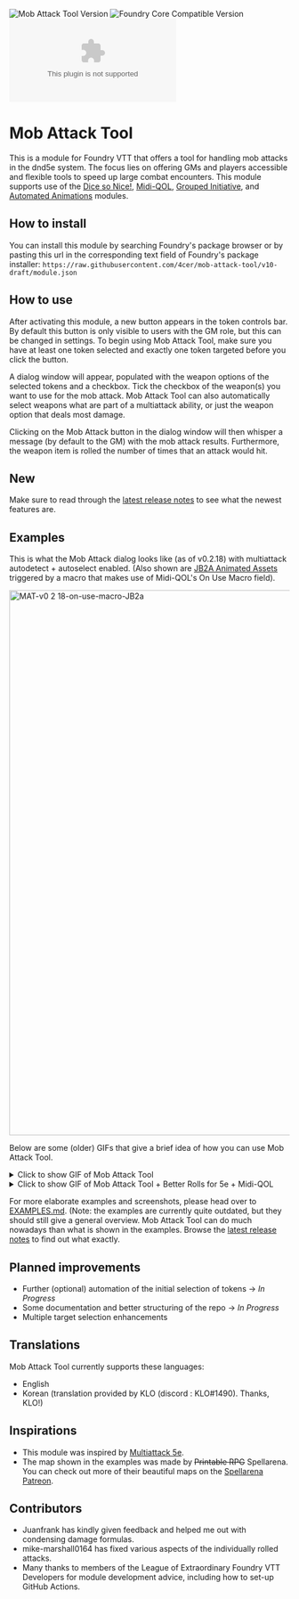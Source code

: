 ![Mob Attack Tool Version](https://img.shields.io/badge/dynamic/json.svg?url=https%3A%2F%2Fraw.githubusercontent.com%2F4cer%2Fmob-attack-tool%2Fmaster%2Fmodule.json&label=Module%20Version&query=$.version&colorB=blue)
![Foundry Core Compatible Version](https://img.shields.io/badge/dynamic/json.svg?url=https%3A%2F%2Fraw.githubusercontent.com%2F4cer%2Fmob-attack-tool%2Fmaster%2Fmodule.json&label=Foundry%20Version&query=$.compatibleCoreVersion&colorB=orange) ![Latest Release Download Count](https://img.shields.io/github/downloads/4cer/mob-attack-tool/latest/module.zip)

# Mob Attack Tool
This is a module for Foundry VTT that offers a tool for handling mob attacks in the dnd5e system. The focus lies on offering GMs and players accessible and flexible tools to speed up large combat encounters. This module supports use of the [Dice so Nice!](https://gitlab.com/riccisi/foundryvtt-dice-so-nice/-/tree/master), [Midi-QOL](https://gitlab.com/tposney/midi-qol/-/tree/master), [Grouped Initiative](https://github.com/vtt-lair/foundry-group-initiative), and [Automated Animations](https://github.com/otigon/automated-jb2a-animations) modules. 

## How to install
You can install this module by searching Foundry's package browser or by pasting this url in the corresponding text field of Foundry's package installer: `https://raw.githubusercontent.com/4cer/mob-attack-tool/v10-draft/module.json`

## How to use
After activating this module, a new button appears in the token controls bar. By default this button is only visible to users with the GM role, but this can be changed in settings. To begin using Mob Attack Tool, make sure you have at least one token selected and exactly one token targeted before you click the button.

A dialog window will appear, populated with the weapon options of the selected tokens and a checkbox. Tick the checkbox of the weapon(s) you want to use for the mob attack. Mob Attack Tool can also automatically select weapons what are part of a multiattack ability, or just the weapon option that deals most damage.

Clicking on the Mob Attack button in the dialog window will then whisper a message (by default to the GM) with the mob attack results. Furthermore, the weapon item is rolled the number of times that an attack would hit.

## New

Make sure to read through the [latest release notes](https://github.com/Stendarpaval/mob-attack-tool/releases) to see what the newest features are.

## Examples

This is what the Mob Attack dialog looks like (as of v0.2.18) with multiattack autodetect + autoselect enabled. (Also shown are [JB2A Animated Assets](https://foundryvtt.com/packages/JB2A_DnD5e) triggered by a macro that makes use of Midi-QOL's On Use Macro field). 

<img width="979" alt="MAT-v0 2 18-on-use-macro-JB2a" src="https://user-images.githubusercontent.com/17188192/122660094-a3da2880-d17e-11eb-8332-44f684868bff.png">

Below are some (older) GIFs that give a brief idea of how you can use Mob Attack Tool.

<details>
  <summary>Click to show GIF of Mob Attack Tool</summary>

  ![MAT-video-v0 0 3](https://user-images.githubusercontent.com/17188192/110196581-c81b2f00-7e45-11eb-908a-f0fd73567e10.gif)
</details>

<details>
  <summary>Click to show GIF of Mob Attack Tool + Better Rolls for 5e + Midi-QOL</summary>

  ![MAT-video-midi-qol-v0 0 3](https://user-images.githubusercontent.com/17188192/110196624-0fa1bb00-7e46-11eb-9ec1-ade1ef8dff96.gif)
</details>

For more elaborate examples and screenshots, please head over to [EXAMPLES.md](EXAMPLES.md). (Note: the examples are currently quite outdated, but they should still give a general overview. Mob Attack Tool can do much nowadays than what is shown in the examples. Browse the [latest release notes](https://github.com/Stendarpaval/mob-attack-tool/releases) to find out what exactly.

## Planned improvements
* Further (optional) automation of the initial selection of tokens -> _In Progress_
* Some documentation and better structuring of the repo -> _In Progress_
* Multiple target selection enhancements

## Translations
Mob Attack Tool currently supports these languages:
* English
* Korean (translation provided by KLO (discord : KLO#1490). Thanks, KLO!)

## Inspirations
* This module was inspired by [Multiattack 5e](https://github.com/jessev14/Multiattack-5e).
* The map shown in the examples was made by ~~Printable RPG~~ Spellarena. You can check out more of their beautiful maps on the [Spellarena Patreon](https://www.patreon.com/m/spellarena). 

## Contributors
* Juanfrank has kindly given feedback and helped me out with condensing damage formulas.
* mike-marshall0164 has fixed various aspects of the individually rolled attacks. 
* Many thanks to members of the League of Extraordinary Foundry VTT Developers for module development advice, including how to set-up GitHub Actions.
